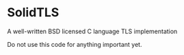 SolidTLS
========

A well-written BSD licensed C language TLS implementation

Do not use this code for anything important yet.